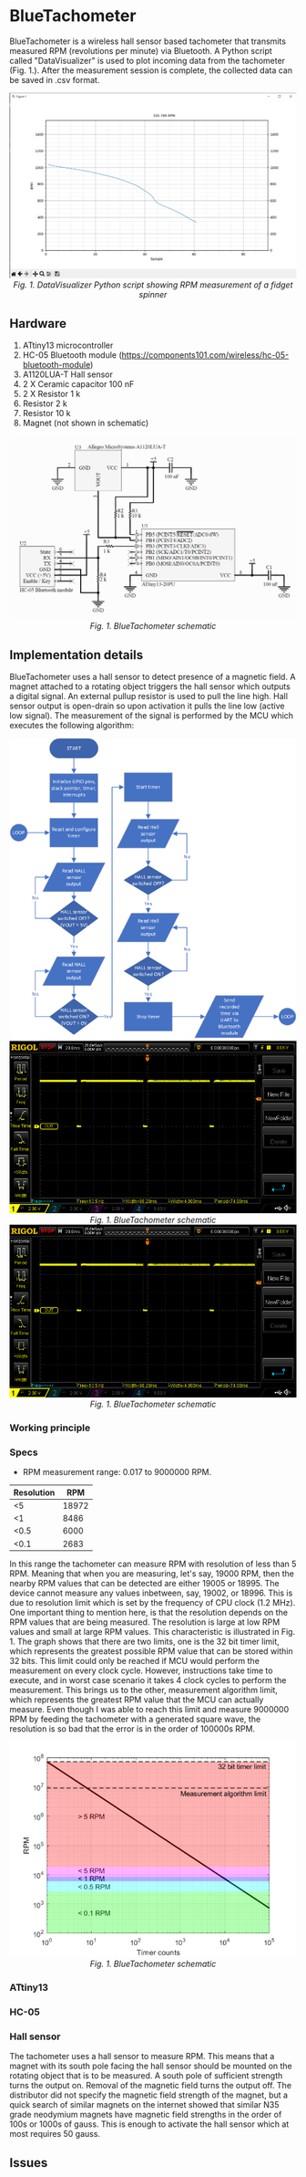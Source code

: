 # BlueTachometer
BlueTachometer is a wireless hall sensor based tachometer that transmits measured RPM (revolutions per minute) via Bluetooth. A Python script called "DataVisualizer" is used to plot incoming data from the tachometer (Fig. 1.). After the measurement session is complete, the collected data can be saved in .csv format.

<div align="center">
  <img src="https://github.com/dariusur/BlueTachometer/blob/main/misc/screenshots/Fidget_spinner.png">
</div>
<div align="center">
  <i>Fig. 1. DataVisualizer Python script showing RPM measurement of a fidget spinner</i>
</div>

## Hardware
1. ATtiny13 microcontroller
2. HC-05 Bluetooth module (https://components101.com/wireless/hc-05-bluetooth-module)
3. A1120LUA-T Hall sensor
4. 2 X Ceramic capacitor 100 nF
5. 2 X Resistor 1 k
6. Resistor 2 k
7. Resistor 10 k
8. Magnet (not shown in schematic)

<div align="center">
  <img src="https://github.com/dariusur/BlueTachometer/blob/main/misc/schematics/BlueTachometer_schematic.png">
</div>
<div align="center">
  <i>Fig. 1. BlueTachometer schematic</i>
</div>


## Implementation details
BlueTachometer uses a hall sensor to detect presence of a magnetic field. A magnet attached to a rotating object triggers the hall sensor which outputs a digital signal. An external pullup resistor is used to pull the line high. Hall sensor output is open-drain so upon activation it pulls the line low (active low signal). The measurement of the signal is performed by the MCU which executes the following algorithm:

<div align="center">
  <img src="https://github.com/dariusur/BlueTachometer/blob/main/misc/flowchart/ATtiny_flowchart.png">
  <img src="https://github.com/dariusur/BlueTachometer/blob/main/misc/screenshots/signal_example.png">
</div>
<div align="center">
  <i>Fig. 1. BlueTachometer schematic</i>
</div>

<div align="center">
  <img src="https://github.com/dariusur/BlueTachometer/blob/main/misc/screenshots/signal_example.png">
</div>
<div align="center">
  <i>Fig. 1. BlueTachometer schematic</i>
</div>

### Working principle

### Specs
* RPM measurement range: 0.017 to 9000000 RPM.

|Resolution|RPM|
|---|---|
|<5|18972|
|<1|8486|
|<0.5|6000|
|<0.1|2683|

In this range the tachometer can measure RPM with resolution of less than 5 RPM. Meaning that when you are measuring, let's say, 19000 RPM, then the nearby RPM values that can be detected are either 19005 or 18995. The device cannot measure any values inbetween, say, 19002, or 18996. This is due to resolution limit which is set by the frequency of CPU clock (1.2 MHz). One important thing to mention here, is that the resolution depends on the RPM values that are being measured. The resolution is large at low RPM values and small at large RPM values. This characteristic is illustrated in Fig. 1. The graph shows that there are two limits, one is the 32 bit timer limit, which represents the greatest possible RPM value that can be stored within 32 bits. This limit could only be reached if MCU would perform the measurement on every clock cycle. However, instructions take time to execute, and in worst case scenario it takes 4 clock cycles to perform the measurement. This brings us to the other, measurement algorithm limit, which represents the greatest RPM value that the MCU can actually measure. Even though I was able to reach this limit and measure 9000000 RPM by feeding the tachometer with a generated square wave, the resolution is so bad that the error is in the order of 100000s RPM.

<div align="center">
  <img src="https://github.com/dariusur/BlueTachometer/blob/main/misc/graphs/resolution_graph.png">
</div>
<div align="center">
  <i>Fig. 1. BlueTachometer schematic</i>
</div>

### ATtiny13


### HC-05

### Hall sensor
The tachometer uses a hall sensor to measure RPM. This means that a magnet with its south pole facing the hall sensor should be mounted on the rotating object that is to be measured. A south pole of sufficient strength turns the output on. Removal of the magnetic field turns the output off. The distributor did not specify the magnetic field strength of the magnet, but a quick search of similar magnets on the internet showed that similar N35 grade neodymium magnets have magnetic field strengths in the order of 100s or 1000s of gauss. This is enough to activate the hall sensor which at most requires 50 gauss.


## Issues
